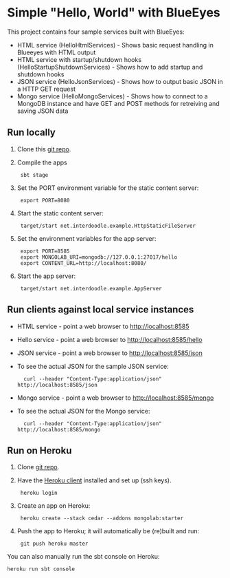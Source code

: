 Simple "Hello, World" with BlueEyes
===================================

This project contains four sample services built with BlueEyes:

* HTML service (HelloHtmlServices) - Shows basic request handling in Blueeyes with HTML output
* HTML service with startup/shutdown hooks (HelloStartupShutdownServices) - Shows how to add startup and shutdown hooks
* JSON service (HelloJsonServices) - Shows how to output basic JSON in a HTTP GET request
* Mongo service (HelloMongoServices) - Shows how to connect to a MongoDB instance and have GET and POST methods for retreiving and saving JSON data



Run locally
--------------

1. Clone this [git repo](https://github.com/jamesward/helloblueeyes).

2. Compile the apps

        sbt stage

3. Set the PORT environment variable for the static content server:

        export PORT=8080

4. Start the static content server:

        target/start net.interdoodle.example.HttpStaticFileServer

5. Set the environment variables for the app server:

        export PORT=8585
        export MONGOLAB_URI=mongodb://127.0.0.1:27017/hello
        export CONTENT_URL=http://localhost:8080/

6. Start the app server:

        target/start net.interdoodle.example.AppServer


Run clients against local service instances
----------------------------------------------

* HTML service - point a web browser to [http://localhost:8585](http://localhost:8585)
* Hello service - point a web browser to [http://localhost:8585/hello](http://localhost:8585/hello)
* JSON service - point a web browser to [http://localhost:8585/json](http://localhost:8585/json)
* To see the actual JSON for the sample JSON service:

        curl --header "Content-Type:application/json" http://localhost:8585/json

* Mongo service - point a web browser to [http://localhost:8585/mongo](http://localhost:8585/mongo)
* To see the actual JSON for the Mongo service:

        curl --header "Content-Type:application/json" http://localhost:8585/mongo


Run on Heroku
----------------

1. Clone  [git repo](https://github.com/jamesward/helloblueeyes).

2. Have the [Heroku client](http://toolbelt.herokuapp.com/) installed and set up (ssh keys).

        heroku login

3. Create an app on Heroku:

        heroku create --stack cedar --addons mongolab:starter

4. Push the app to Heroku; it will automatically be (re)built and run:

        git push heroku master


You can also manually run the sbt console on Heroku:

    heroku run sbt console

